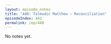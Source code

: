 ```yaml
---
layout: episode_notes
title: "440: Talmudic Matthew — Reconciliation"
episodeIndex: 443
permalink: /ep/440
---
```

No notes yet.
